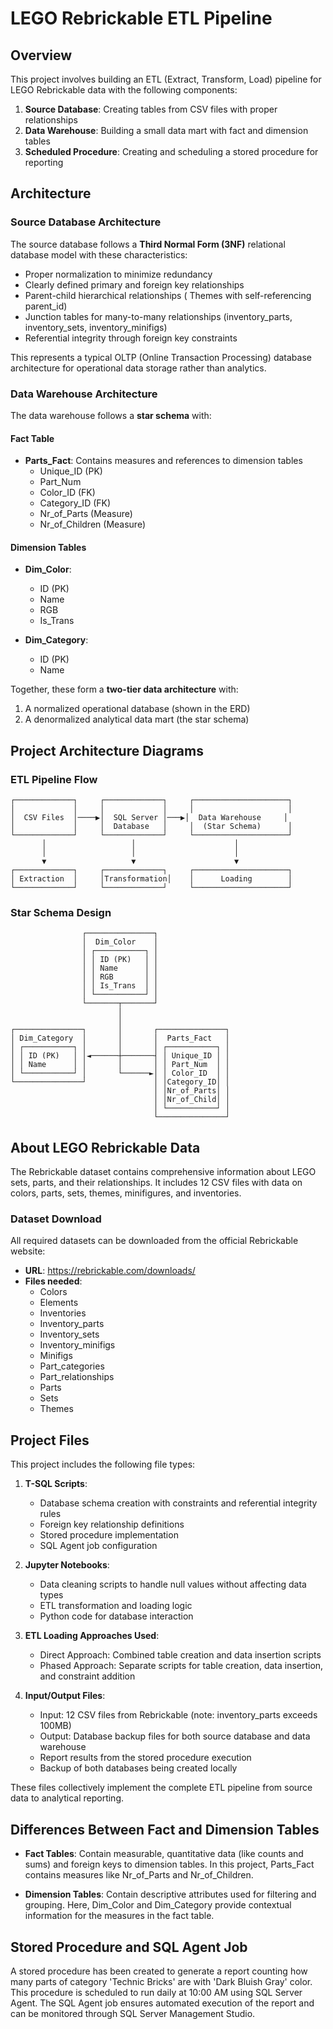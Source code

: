 # LEGO Rebrickable ETL Pipeline

## Overview
This project involves building an ETL (Extract, Transform, Load) pipeline for LEGO Rebrickable data with the following components:

1. **Source Database**: Creating tables from CSV files with proper relationships
2. **Data Warehouse**: Building a small data mart with fact and dimension tables
3. **Scheduled Procedure**: Creating and scheduling a stored procedure for reporting

## Architecture

### Source Database Architecture
The source database follows a **Third Normal Form (3NF)** relational database model with these characteristics:
- Proper normalization to minimize redundancy
- Clearly defined primary and foreign key relationships
- Parent-child hierarchical relationships ( Themes with self-referencing parent_id)
- Junction tables for many-to-many relationships (inventory_parts, inventory_sets, inventory_minifigs)
- Referential integrity through foreign key constraints

This represents a typical OLTP (Online Transaction Processing) database architecture for operational data storage rather than analytics.

### Data Warehouse Architecture
The data warehouse follows a **star schema** with:

#### Fact Table
- **Parts_Fact**: Contains measures and references to dimension tables
  - Unique_ID (PK)
  - Part_Num
  - Color_ID (FK)
  - Category_ID (FK)
  - Nr_of_Parts (Measure)
  - Nr_of_Children (Measure)

#### Dimension Tables
- **Dim_Color**:
  - ID (PK)
  - Name
  - RGB
  - Is_Trans

- **Dim_Category**:
  - ID (PK)
  - Name

Together, these form a **two-tier data architecture** with:
1. A normalized operational database (shown in the ERD)
2. A denormalized analytical data mart (the star schema)

## Project Architecture Diagrams

### ETL Pipeline Flow
```
┌─────────────┐     ┌─────────────┐     ┌─────────────────────┐
│             │     │             │     │                     │
│  CSV Files  │────▶│  SQL Server │───▶│  Data Warehouse     │
│             │     │  Database   │     │  (Star Schema)      │
└─────────────┘     └─────────────┘     └─────────────────────┘
       │                   │                      │
       │                   │                      │
       ▼                   ▼                      ▼
┌─────────────┐     ┌─────────────┐     ┌─────────────────────┐
│ Extraction  │     │Transformation│    │      Loading        │
└─────────────┘     └─────────────┘     └─────────────────────┘
```

### Star Schema Design
```
                ┌───────────────┐
                │  Dim_Color    │
                │ ┌───────────┐ │
                │ │ ID (PK)   │ │
                │ │ Name      │ │
                │ │ RGB       │ │
                │ │ Is_Trans  │ │
                │ └───────────┘ │
                └───────┬───────┘
                        │
                        │
┌───────────────┐       │       ┌───────────────┐
│ Dim_Category  │       │       │  Parts_Fact   │
│ ┌───────────┐ │       │       │ ┌───────────┐ │
│ │ ID (PK)   │ │◄──────┼───────┤ │ Unique_ID │ │
│ │ Name      │ │       │       │ │ Part_Num  │ │
│ └───────────┘ │       └──────►│ │ Color_ID  │ │
└───────────────┘               │ │Category_ID│ │
                                │ │Nr_of_Parts│ │
                                │ │Nr_of_Child│ │
                                │ └───────────┘ │
                                └───────────────┘
```

## About LEGO Rebrickable Data
The Rebrickable dataset contains comprehensive information about LEGO sets, parts, and their relationships. It includes 12 CSV files with data on colors, parts, sets, themes, minifigures, and inventories.

### Dataset Download
All required datasets can be downloaded from the official Rebrickable website:
- **URL**: https://rebrickable.com/downloads/
- **Files needed**: 
  - Colors
  - Elements
  - Inventories
  - Inventory_parts
  - Inventory_sets
  - Inventory_minifigs
  - Minifigs
  - Part_categories
  - Part_relationships
  - Parts
  - Sets
  - Themes

## Project Files
This project includes the following file types:

1. **T-SQL Scripts**:
   - Database schema creation with constraints and referential integrity rules
   - Foreign key relationship definitions
   - Stored procedure implementation
   - SQL Agent job configuration

2. **Jupyter Notebooks**:
   - Data cleaning scripts to handle null values without affecting data types
   - ETL transformation and loading logic
   - Python code for database interaction

3. **ETL Loading Approaches Used**:
   - Direct Approach: Combined table creation and data insertion scripts
   - Phased Approach: Separate scripts for table creation, data insertion, and constraint addition

4. **Input/Output Files**:
   - Input: 12 CSV files from Rebrickable (note: inventory_parts exceeds 100MB)
   - Output: Database backup files for both source database and data warehouse
   - Report results from the stored procedure execution
   - Backup of both databases being created locally

These files collectively implement the complete ETL pipeline from source data to analytical reporting.

## Differences Between Fact and Dimension Tables
- **Fact Tables**: Contain measurable, quantitative data (like counts and sums) and foreign keys to dimension tables. In this project, Parts_Fact contains measures like Nr_of_Parts and Nr_of_Children.

- **Dimension Tables**: Contain descriptive attributes used for filtering and grouping. Here, Dim_Color and Dim_Category provide contextual information for the measures in the fact table.

## Stored Procedure and SQL Agent Job
A stored procedure has been created to generate a report counting how many parts of category 'Technic Bricks' are with 'Dark Bluish Gray' color. This procedure is scheduled to run daily at 10:00 AM using SQL Server Agent.
The SQL Agent job ensures automated execution of the report and can be monitored through SQL Server Management Studio.
